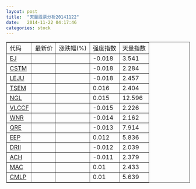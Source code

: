 ```yaml
---
layout: post
title:  "天量股票分析20141122"
date:   2014-11-22 04:17:46
categories: stock
---
```

<script type="text/javascript">
var stockList = []
stockList.push('gb_ej');
stockList.push('gb_cstm');
stockList.push('gb_leju');
stockList.push('gb_tsem');
stockList.push('gb_ngl');
stockList.push('gb_vlccf');
stockList.push('gb_wnr');
stockList.push('gb_qre');
stockList.push('gb_eep');
stockList.push('gb_drii');
stockList.push('gb_ach');
stockList.push('gb_mac');
stockList.push('gb_cmlp');
</script>

<table border="1">
 <tr>
  <td>代码</td>
  <td>最新价</td>
  <td>涨跌幅(%)</td>
 <td>强度指数</td>
 <td>天量指数</td>
</tr>
  <tr id="ej"><td><a href="http://stock.finance.sina.com.cn/usstock/quotes/EJ.html" target="_blank">EJ</a></td><td></td><td></td><td>-0.018</td><td>3.541</td></tr>
  <tr id="cstm"><td><a href="http://stock.finance.sina.com.cn/usstock/quotes/CSTM.html" target="_blank">CSTM</a></td><td></td><td></td><td>-0.018</td><td>2.284</td></tr>
  <tr id="leju"><td><a href="http://stock.finance.sina.com.cn/usstock/quotes/LEJU.html" target="_blank">LEJU</a></td><td></td><td></td><td>-0.018</td><td>2.457</td></tr>
  <tr id="tsem"><td><a href="http://stock.finance.sina.com.cn/usstock/quotes/TSEM.html" target="_blank">TSEM</a></td><td></td><td></td><td>0.016</td><td>2.404</td></tr>
  <tr id="ngl"><td><a href="http://stock.finance.sina.com.cn/usstock/quotes/NGL.html" target="_blank">NGL</a></td><td></td><td></td><td>0.015</td><td>12.596</td></tr>
  <tr id="vlccf"><td><a href="http://stock.finance.sina.com.cn/usstock/quotes/VLCCF.html" target="_blank">VLCCF</a></td><td></td><td></td><td>-0.015</td><td>2.226</td></tr>
  <tr id="wnr"><td><a href="http://stock.finance.sina.com.cn/usstock/quotes/WNR.html" target="_blank">WNR</a></td><td></td><td></td><td>-0.014</td><td>2.162</td></tr>
  <tr id="qre"><td><a href="http://stock.finance.sina.com.cn/usstock/quotes/QRE.html" target="_blank">QRE</a></td><td></td><td></td><td>-0.013</td><td>7.914</td></tr>
  <tr id="eep"><td><a href="http://stock.finance.sina.com.cn/usstock/quotes/EEP.html" target="_blank">EEP</a></td><td></td><td></td><td>0.012</td><td>5.836</td></tr>
  <tr id="drii"><td><a href="http://stock.finance.sina.com.cn/usstock/quotes/DRII.html" target="_blank">DRII</a></td><td></td><td></td><td>-0.012</td><td>2.039</td></tr>
  <tr id="ach"><td><a href="http://stock.finance.sina.com.cn/usstock/quotes/ACH.html" target="_blank">ACH</a></td><td></td><td></td><td>-0.011</td><td>2.379</td></tr>
  <tr id="mac"><td><a href="http://stock.finance.sina.com.cn/usstock/quotes/MAC.html" target="_blank">MAC</a></td><td></td><td></td><td>0.01</td><td>2.433</td></tr>
  <tr id="cmlp"><td><a href="http://stock.finance.sina.com.cn/usstock/quotes/CMLP.html" target="_blank">CMLP</a></td><td></td><td></td><td>0.01</td><td>5.639</td></tr>
</table>
